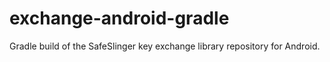 exchange-android-gradle
=======================

Gradle build of the SafeSlinger key exchange library repository for Android.

